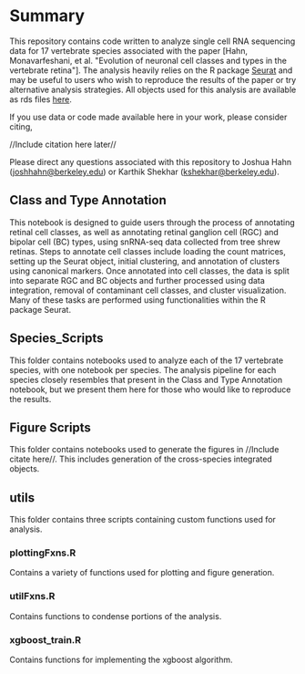 # Summary
This repository contains code written to analyze single cell RNA sequencing data for 17 vertebrate species associated with the paper [Hahn, Monavarfeshani, et al. "Evolution of neuronal cell classes and types in the vertebrate retina"]. The analysis heavily relies on the R package [Seurat](https://github.com/satijalab/seurat) and may be useful to users who wish to reproduce the results of the paper or try alternative analysis strategies. All objects used for this analysis are available as rds files [here](https://drive.google.com/drive/folders/1Vnkxa-ZJyDXiaN8cauMqPWjTe9sQEyld?usp=share_link). 

If you use data or code made available here in your work, please consider citing,

//Include citation here later//

Please direct any questions associated with this repository to Joshua Hahn ([joshhahn@berkeley.edu](mailto:joshhahn@berkeley.edu)) or Karthik Shekhar ([kshekhar@berkeley.edu](mailto:kshekhar@berkeley.edu)). 

## Class and Type Annotation
This notebook is designed to guide users through the process of annotating retinal cell classes, as well as annotating retinal ganglion cell (RGC) and bipolar cell (BC) types, using snRNA-seq data collected from tree shrew retinas. Steps to annotate cell classes include loading the count matrices, setting up the Seurat object, initial clustering, and annotation of clusters using canonical markers. Once annotated into cell classes, the data is split into separate RGC and BC objects and further processed using data integration, removal of contaminant cell classes, and cluster visualization. Many of these tasks are performed using functionalities within the R package Seurat.

## Species_Scripts
This folder contains notebooks used to analyze each of the 17 vertebrate species, with one notebook per species. The analysis pipeline for each species closely resembles that present in the Class and Type Annotation notebook, but we present them here for those who would like to reproduce the results.  

## Figure Scripts
This folder contains notebooks used to generate the figures in //Include citate here//. This includes generation of the cross-species integrated objects.

## utils 
This folder contains three scripts containing custom functions used for analysis.

### plottingFxns.R
Contains a variety of functions used for plotting and figure generation.
### utilFxns.R
Contains functions to condense portions of the analysis.
### xgboost_train.R
Contains functions for implementing the xgboost algorithm.


